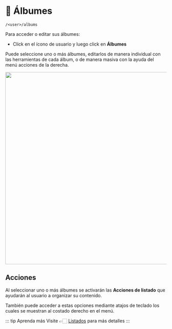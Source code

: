 # 📁 Álbumes

`/<user>/albums`

Para acceder o editar sus álbumes:

* Click en el ícono de usuario y luego click en **Álbumes**

Puede seleccione uno o más álbumes, editarlos de manera individual con las herramientas de cada álbum, o de manera masiva con la ayuda del menú acciones de la derecha.

<img class="media-screen" src="../../src/manual/settings/user/content/user-album.png" width="600"/>

## Acciones

Al seleccionar uno o más álbumes se activarán las **Acciones de listado** que ayudarán al usuario a organizar su contenido.

También puede acceder a estas opciones mediante atajos de teclado los cuales se muestran al costado derecho en el menú.

::: tip Aprenda más
Visite 👉🏻 [Listados](../../features/listings.md) para más detalles
:::
